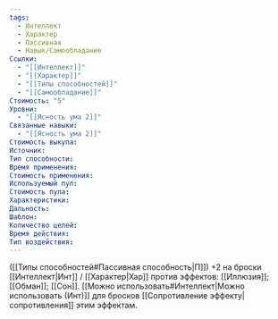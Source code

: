 ```yaml
---
tags:
  - Интеллект
  - Характер
  - Пассивная
  - Навык/Самообладание
Ссылки:
  - "[[Интеллект]]"
  - "[[Характер]]"
  - "[[Типы способностей]]"
  - "[[Самообладание]]"
Стоимость: "5"
Уровни:
  - "[[Ясность ума 2]]"
Связанные навыки:
  - "[[Ясность ума 2]]"
Стоимость выкупа:
Источник:
Тип способности:
Время применения:
Стоимость применения:
Используемый пул:
Стоимость пула:
Характеристики:
Дальность:
Шаблон:
Количество целей:
Время действия:
Тип воздействия:
---
```

([[Типы способностей#Пассивная способность|П]]) +2 на броски [[Интеллект|Инт]] / [[Характер|Хар]]  против эффектов: [[Иллюзия]]; [[Обман]]; [[Сон]]. [[Можно использовать#Интеллект|Можно использовать (Инт)]] для бросков [[Сопротивление эффекту|сопротивления]] этим эффектам. 